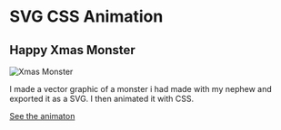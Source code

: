 # SVG CSS Animation
## Happy Xmas Monster

![Xmas Monster](http://janiceshaw.com/images/github/xmas-monster.png)

I made a vector graphic of a monster i had made with my nephew and exported it as a SVG. I then animated it with CSS.  

[See the animaton](http://www.janiceshaw.com/xmas/)

